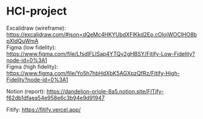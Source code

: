 # HCI-project

Excalidraw (wireframe): https://excalidraw.com/#json=dQeMc4HKYUbdXFlKkd2Ep,cOlojWOClHO8bpXIdQuWmA  
Figma (low fidelity): https://www.figma.com/file/LfsdIFLlSap4YTQy2gHBSY/Fitify-Low-Fidelity?node-id=0%3A1  
Figma (high fidelity): https://www.figma.com/file/Yo5h7hbHdXbK5AGXpzQfRz/Fitify-High-Fidelity?node-id=0%3A1  

Notion (report): https://dandelion-oriole-8a5.notion.site/FITify-f62db1dfaea54e958e6c3b94e9d91947  

Fitify: https://fitify.vercel.app/
